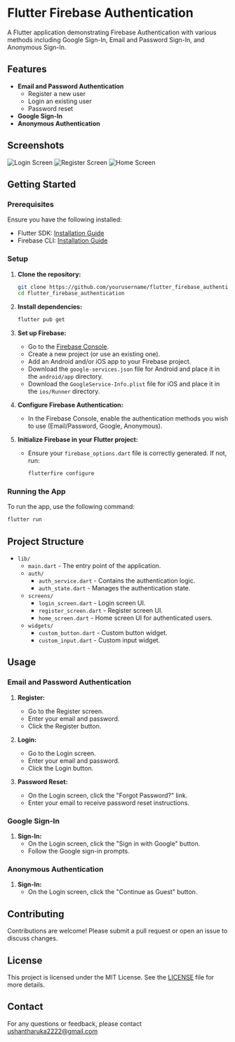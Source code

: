 # Flutter Firebase Authentication

A Flutter application demonstrating Firebase Authentication with various methods including Google Sign-In, Email and Password Sign-In, and Anonymous Sign-In.

## Features

- **Email and Password Authentication**
  - Register a new user
  - Login an existing user
  - Password reset
- **Google Sign-In**
- **Anonymous Authentication**

## Screenshots

![Login Screen](screenshots/login.png)
![Register Screen](screenshots/register.png)
![Home Screen](screenshots/home.png)

## Getting Started

### Prerequisites

Ensure you have the following installed:

- Flutter SDK: [Installation Guide](https://flutter.dev/docs/get-started/install)
- Firebase CLI: [Installation Guide](https://firebase.google.com/docs/cli#install_the_firebase_cli)

### Setup

1. **Clone the repository:**
   ```bash
   git clone https://github.com/yourusername/flutter_firebase_authentication.git
   cd flutter_firebase_authentication
   ```

2. **Install dependencies:**
   ```bash
   flutter pub get
   ```

3. **Set up Firebase:**
   - Go to the [Firebase Console](https://console.firebase.google.com/).
   - Create a new project (or use an existing one).
   - Add an Android and/or iOS app to your Firebase project.
   - Download the `google-services.json` file for Android and place it in the `android/app` directory.
   - Download the `GoogleService-Info.plist` file for iOS and place it in the `ios/Runner` directory.

4. **Configure Firebase Authentication:**
   - In the Firebase Console, enable the authentication methods you wish to use (Email/Password, Google, Anonymous).

5. **Initialize Firebase in your Flutter project:**
   - Ensure your `firebase_options.dart` file is correctly generated. If not, run:
     ```bash
     flutterfire configure
     ```

### Running the App

To run the app, use the following command:

```bash
flutter run
```

## Project Structure

- `lib/`
  - `main.dart` - The entry point of the application.
  - `auth/`
    - `auth_service.dart` - Contains the authentication logic.
    - `auth_state.dart` - Manages the authentication state.
  - `screens/`
    - `login_screen.dart` - Login screen UI.
    - `register_screen.dart` - Register screen UI.
    - `home_screen.dart` - Home screen UI for authenticated users.
  - `widgets/`
    - `custom_button.dart` - Custom button widget.
    - `custom_input.dart` - Custom input widget.

## Usage

### Email and Password Authentication

1. **Register:**
   - Go to the Register screen.
   - Enter your email and password.
   - Click the Register button.

2. **Login:**
   - Go to the Login screen.
   - Enter your email and password.
   - Click the Login button.

3. **Password Reset:**
   - On the Login screen, click the "Forgot Password?" link.
   - Enter your email to receive password reset instructions.

### Google Sign-In

1. **Sign-In:**
   - On the Login screen, click the "Sign in with Google" button.
   - Follow the Google sign-in prompts.

### Anonymous Authentication

1. **Sign-In:**
   - On the Login screen, click the "Continue as Guest" button.

## Contributing

Contributions are welcome! Please submit a pull request or open an issue to discuss changes.

## License

This project is licensed under the MIT License. See the [LICENSE](LICENSE) file for more details.

## Contact

For any questions or feedback, please contact ushantharuka2222@gmail.com
